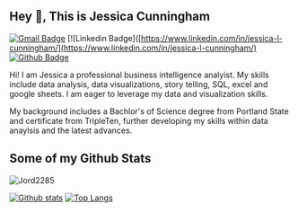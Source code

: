 ## Hey 👋, This is Jessica Cunningham
[![Gmail Badge](https://img.shields.io/badge/-jordway85@gmail.com-c14438?style=flat&logo=Gmail&logoColor=white&link=mailto:jordway85@gmail.com)](mailto:jordway85@gmail.com) 
[![Linkedin Badge]([https://www.linkedin.com/in/jessica-l-cunningham/](https://www.linkedin.com/in/jessica-l-cunningham/) [![Github Badge](https://img.shields.io/badge/-Jord2285-grey?style=flat&logo=github&logoColor=white&link=https://github.com/Jord2285/)](https://www.github.com/Jord2285/) <p align='left'>Hi! I am Jessica a professional business intelligence analyist. My skills include data analysis, data visualizations, story telling, SQL, excel and google sheets. I am eager to leverage my data and visualization skills.


My background includes a Bachlor's of Science degree from Portland State and certificate from TripleTen, further developing my skills within data anaylsis and the latest advances. </p>
## Some of my Github Stats
<p align=left> <img src=https://komarev.com/ghpvc/?username=Jord2285 alt=Jord2285 /> </p>

[![Github stats](https://github-readme-stats.vercel.app/api?username=Jord2285&show_icons=true&include_all_commits=true)](https://github.com/Jord2285/github-readme-stats)
[![Top Langs](https://github-readme-stats.vercel.app/api/top-langs/?username=Jord2285&layout=compact)](https://github.com/Jord2285/github-readme-stats)
